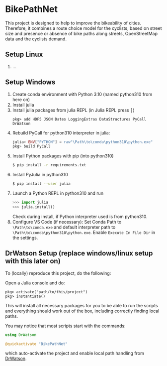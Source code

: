 # BikePathNet

This project is designed to help to improve the bikeability of cities. 
Therefore, it combines a route choice model for the cyclists, based on street size and presence or absence of bike paths along streets, OpenStreetMap data and the cyclists demand.
## Setup Linux
1. ...
## Setup Windows
1. Create conda environment with Python 3.10 (named python310 from here on)
2. Install julia
3. Install julia packages from julia REPL (in Julia REPL press <kbd>]</kbd>)
   ```
   pkg> add HDF5 JSON Dates LoggingExtras DataStructures PyCall DrWatson
   ```
4. Rebuild PyCall for python310 interpreter in julia:
   ```julia
   julia> ENV["PYTHON"] = raw"\Path\to\conda\python310\python.exe"
   pkg> build PyCall
   ```
5. Install Python packages with pip (into python310)
   ```bash
   $ pip install -r requirements.txt
   ```
6. Install PyJulia in python310
   ```bash
   $ pip install --user julia
   ```
7. Launch a Python REPL in python310 and run
   ```python
   >>> import julia
   >>> julia.install()
   ```
   Check during install, if Python interpreter used is from python310.
8. Configure VS Code (if necessary):
   Set Conda Path to ```\Path\to\conda.exe``` and default interpreter path to ```\Path\to\conda\python310\python.exe```.
   Enable ```Execute In File Dir``` in the settings.

## DrWatson Setup (replace windows/linux setup with this later on)

To (locally) reproduce this project, do the following:

Open a Julia console and do:
   ```
   pkg> activate("path/to/this/project")
   pkg> instantiate()
   ```

This will install all necessary packages for you to be able to run the scripts and
everything should work out of the box, including correctly finding local paths.

You may notice that most scripts start with the commands:
```julia
using DrWatson

@quickactivate "BikePathNet"
```
which auto-activate the project and enable local path handling from [DrWatson](https://juliadynamics.github.io/DrWatson.jl/stable/).
